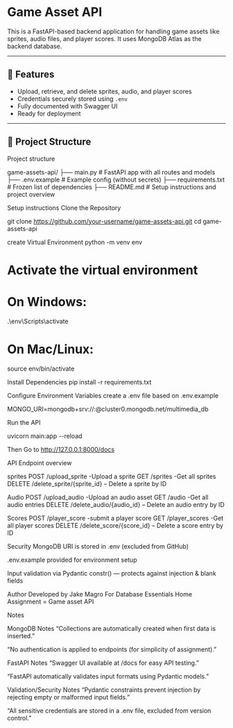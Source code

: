 # Game Asset API

This is a FastAPI-based backend application for handling game assets like sprites, audio files, and player scores. It uses MongoDB Atlas as the backend database.

---

## 🚀 Features

- Upload, retrieve, and delete sprites, audio, and player scores
- Credentials securely stored using `.env`
- Fully documented with Swagger UI
- Ready for deployment

---

## 📁 Project Structure



Project structure

game-assets-api/ 
├── main.py # FastAPI app with all routes and models 
├── .env.example # Example config (without secrets) 
├── requirements.txt # Frozen list of dependencies 
├── README.md # Setup instructions and project overview


Setup instructions 
Clone the Repository 

git clone https://github.com/your-username/game-assets-api.git
cd game-assets-api

create Virtual Environment
python -m venv env
# Activate the virtual environment
# On Windows:
.\env\Scripts\activate
# On Mac/Linux:
source env/bin/activate


Install Dependencies
pip install -r requirements.txt

Configure Environment Variables
create a .env file based on .env.example 

MONGO_URI=mongodb+srv://<username>:<password>@cluster0.mongodb.net/multimedia_db

Run the API 

uvicorn main:app --reload

Then Go to http://127.0.0.1:8000/docs

API Endpoint overview

sprites 
POST /upload_sprite -Upload a sprite
GET /sprites -Get all sprites
DELETE /delete_sprite/{sprite_id} – Delete a sprite by ID

Audio 
POST /upload_audio -Upload an audio asset
GET /audio -Get all audio entries
DELETE /delete_audio/{audio_id} – Delete an audio entry by ID

Scores
POST /player_score -submit a player score
GET /player_scores  -Get all player scores
DELETE /delete_score/{score_id} – Delete a score entry by ID


Security 
MongoDB URI is stored in .env (excluded from GitHub)

.env.example provided for environment setup

Input validation via Pydantic constr() — protects against injection & blank fields

Author 
Developed by Jake Magro
For Database Essentials Home Assignment = Game asset API


Notes 

MongoDB Notes
“Collections are automatically created when first data is inserted.”

“No authentication is applied to endpoints (for simplicity of assignment).”

FastAPI Notes
“Swagger UI available at /docs for easy API testing.”

“FastAPI automatically validates input formats using Pydantic models.”

Validation/Security Notes
“Pydantic constraints prevent injection by rejecting empty or malformed input fields.”

“All sensitive credentials are stored in a .env file, excluded from version control.”